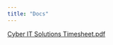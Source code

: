 ```yaml
---
title: "Docs"
---
```


[Cyber IT Solutions Timesheet.pdf](../Cyber%20IT%20Solutions%20Timesheet.pdf)
